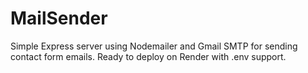 # MailSender
Simple Express server using Nodemailer and Gmail SMTP for sending contact form emails. Ready to deploy on Render with .env support.
